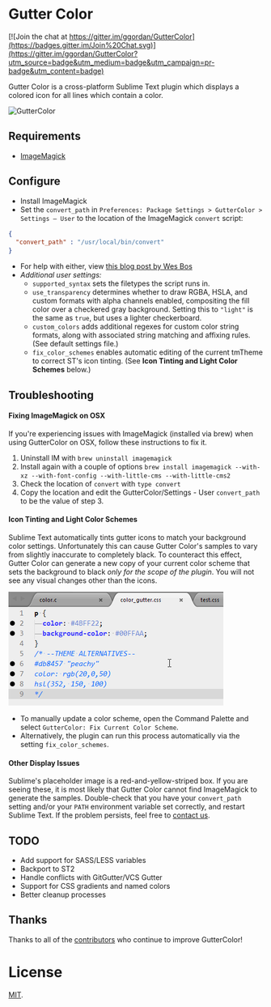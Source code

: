 # Gutter Color

[![Join the chat at https://gitter.im/ggordan/GutterColor](https://badges.gitter.im/Join%20Chat.svg)](https://gitter.im/ggordan/GutterColor?utm_source=badge&utm_medium=badge&utm_campaign=pr-badge&utm_content=badge)

Gutter Color is a cross-platform Sublime Text plugin which displays a colored icon for all lines which contain a color.

![GutterColor](screenshot.png)

## Requirements

* [ImageMagick](http://www.imagemagick.org/)

## Configure

* Install ImageMagick
* Set the `convert_path` in `Preferences: Package Settings > GutterColor > Settings – User` to the location of the ImageMagick `convert` script:

```json
{
  "convert_path" : "/usr/local/bin/convert"
}
```
* For help with either, view [this blog post by Wes Bos](http://wesbos.com/css-gutter-color-sublime-text/)
* *Additional user settings:*
    * `supported_syntax` sets the filetypes the script runs in.
    * `use_transparency` determines whether to draw RGBA, HSLA, and custom formats with alpha channels enabled, compositing the fill color over a checkered gray background. Setting this to `"light"` is the same as `true`, but uses a lighter checkerboard.
    * `custom_colors` adds additional regexes for custom color string formats, along with associated string matching and affixing rules. (See default settings file.)
    * `fix_color_schemes` enables automatic editing of the current tmTheme to correct ST's icon tinting. (See **Icon Tinting and Light Color Schemes** below.)

## Troubleshooting

#### Fixing ImageMagick on OSX
If you're experiencing issues with ImageMagick (installed via brew) when using GutterColor on OSX, follow these instructions to fix it.

1. Uninstall IM with `brew uninstall imagemagick`
2. Install again with a couple of options `brew install imagemagick --with-xz --with-font-config --with-little-cms --with-little-cms2`
3. Check the location of `convert` with `type convert`
4. Copy the location and edit the GutterColor/Settings - User `convert_path` to be the value of step 3.

#### Icon Tinting and Light Color Schemes
Sublime Text automatically tints gutter icons to match your background color settings. Unfortunately this can cause Gutter Color's samples to vary from slightly inaccurate to completely black. To counteract this effect, Gutter Color can generate a new copy of your current color scheme that sets the background to black *only for the scope of the plugin*. You will not see any visual changes other than the icons.

![Animation of a user running the "Fix Current Color Scheme" command.](fix_color_scheme.gif)

* To manually update a color scheme, open the Command Palette and select `GutterColor: Fix Current Color Scheme`.
* Alternatively, the plugin can run this process automatically via the setting `fix_color_schemes`.

#### Other Display Issues

Sublime's placeholder image is a red-and-yellow-striped box. If you are seeing these, it is most likely that Gutter Color cannot find ImageMagick to generate the samples. Double-check that you have your `convert_path` setting and/or your `PATH` environment variable set correctly, and restart Sublime Text. If the problem persists, feel free to [contact us](https://github.com/ggordan/GutterColor/issues).

## TODO

* Add support for SASS/LESS variables
* Backport to ST2
* Handle conflicts with GitGutter/VCS Gutter
* Support for CSS gradients and named colors
* Better cleanup processes

## Thanks
Thanks to all of the [contributors](https://github.com/ggordan/GutterColor/graphs/contributors) who continue to improve GutterColor!

# License

[MIT](/LICENSE).
